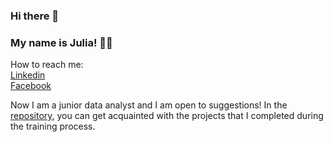 ### Hi there 👋

<h3>My name is Julia! 👩‍💻 </h3>

How to reach me:\
[Linkedin](https://www.linkedin.com/in/juliamashkina/)\
[Facebook](https://www.facebook.com/mashkinajulia/)  

Now I am a junior data analyst and I am open to suggestions! In the [repository](https://github.com/JuliaMashkina/yandex_practicum), you can get acquainted with the projects that I completed during the training process.

